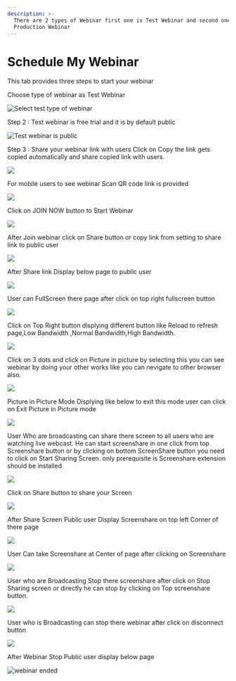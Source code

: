 ```yaml
---
description: >-
  There are 2 types of Webinar first one is Test Webinar and second one is
  Production Webinar
---
```


# Schedule My Webinar

This tab provides three steps to start your webinar

Choose type of webinar as Test Webinar

![Select test type of webinar](../.gitbook/assets/step-_webinar.PNG)

Step 2 : Test webinar is free trial and it is by default public

![Test webinar is public ](../.gitbook/assets/test_step_2.PNG)

Step 3 : Share your webinar link with users Click on Copy the link gets copied automatically and share copied link with users.

![](../.gitbook/assets/image%20%2825%29.png)

For mobile users to see webinar Scan QR code link is provided

![](../.gitbook/assets/image%20%28148%29.png)

Click on JOIN NOW button to Start Webinar

![](../.gitbook/assets/image%20%2854%29.png)

After Join webinar click on Share button or copy link from setting to share link to public user

![](../.gitbook/assets/image%20%2889%29.png)

After Share link Display below page to public user

![](../.gitbook/assets/image%20%2853%29.png)

User can FullScreen there page after click on top right fullscreen button

![](../.gitbook/assets/image%20%282%29.png)

  
Click on Top Right button displying different button like Reload to refresh page,Low Bandwidth ,Normal Bandwidth,High Bandwidth.

![](../.gitbook/assets/image%20%28117%29.png)

Click on  3 dots and click on Picture in picture by selecting this you can see webinar by doing your other works like you can nevigate to other browser also.

![](../.gitbook/assets/image%20%2863%29.png)

Picture in Picture Mode Displying like below to exit this mode user can click on Exit Picture in Picture mode

![](../.gitbook/assets/image%20%28115%29.png)

User Who are broadcasting can share there screen to all users who are watching live webcast. He can start screenshare in one click from top Screenshare button or by clicking on bottom ScreenShare button you need to click on Start Sharing Screen. only prerequisite is Screenshare extension should be installed.

![](../.gitbook/assets/image%20%28106%29.png)

Click on Share button to share your Screen

![](../.gitbook/assets/image%20%2878%29.png)

After Share Screen Public user Display Screenshare on top left Corner of there page 

![](../.gitbook/assets/image%20%2837%29.png)

User Can take Screenshare at Center of page after clicking on Screenshare 

![](../.gitbook/assets/image%20%2861%29.png)

User who are Broadcasting Stop there screenshare after click on Stop Sharing screen or directly he can stop by clicking on Top screenshare button.

![](../.gitbook/assets/image%20%281%29.png)

User who is Broadcasting can stop there webinar after click on disconnect button

![](../.gitbook/assets/image%20%2831%29.png)

After Webinar Stop Public user display below page

![webinar ended](../.gitbook/assets/image%20%28120%29.png)









